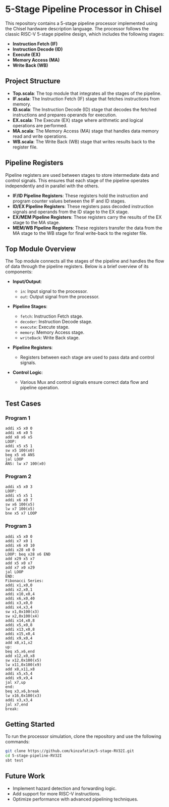 # 5-Stage Pipeline Processor in Chisel

This repository contains a 5-stage pipeline processor implemented using the Chisel hardware description language. The processor follows the classic RISC-V 5-stage pipeline design, which includes the following stages:

- **Instruction Fetch (IF)**
- **Instruction Decode (ID)**
- **Execute (EX)**
- **Memory Access (MA)**
- **Write Back (WB)**

## Project Structure

- **Top.scala**: The top module that integrates all the stages of the pipeline.
- **IF.scala**: The Instruction Fetch (IF) stage that fetches instructions from memory.
- **ID.scala**: The Instruction Decode (ID) stage that decodes the fetched instructions and prepares operands for execution.
- **EX.scala**: The Execute (EX) stage where arithmetic and logical operations are performed.
- **MA.scala**: The Memory Access (MA) stage that handles data memory read and write operations.
- **WB.scala**: The Write Back (WB) stage that writes results back to the register file.

## Pipeline Registers

Pipeline registers are used between stages to store intermediate data and control signals. This ensures that each stage of the pipeline operates independently and in parallel with the others.

- **IF/ID Pipeline Registers**: These registers hold the instruction and program counter values between the IF and ID stages.
- **ID/EX Pipeline Registers**: These registers pass decoded instruction signals and operands from the ID stage to the EX stage.
- **EX/MEM Pipeline Registers**: These registers carry the results of the EX stage to the MA stage.
- **MEM/WB Pipeline Registers**: These registers transfer the data from the MA stage to the WB stage for final write-back to the register file.

## Top Module Overview

The Top module connects all the stages of the pipeline and handles the flow of data through the pipeline registers. Below is a brief overview of its components:

- **Input/Output**:
  - `in`: Input signal to the processor.
  - `out`: Output signal from the processor.

- **Pipeline Stages**:
  - `fetch`: Instruction Fetch stage.
  - `decoder`: Instruction Decode stage.
  - `execute`: Execute stage.
  - `memory`: Memory Access stage.
  - `writeBack`: Write Back stage.

- **Pipeline Registers**:
  - Registers between each stage are used to pass data and control signals.

- **Control Logic**:
  - Various Mux and control signals ensure correct data flow and pipeline operation.


## Test Cases

### Program 1
```assembly
addi x5 x0 0
addi x6 x0 5
add x8 x6 x5
LOOP:
addi x5 x5 1
sw x5 100(x0)
beq x5 x6 ANS
jal LOOP
ANS: lw x7 100(x0)
```

### Program 2
```assembly
addi x5 x0 3
LOOP:
addi x5 x5 1
addi x6 x0 7
sw x6 100(x5)
lw x7 100(x5)
bne x5 x7 LOOP
```

### Program 3
```assembly
addi x5 x0 0
addi x7 x0 1
addi x6 x0 10
addi x28 x0 0
LOOP: beq x28 x6 END
add x29 x5 x7
add x5 x0 x7
add x7 x0 x29
jal LOOP
END:
Fibonacci Series:
addi x1,x0,0
addi x2,x0,1
addi x10,x0,4
addi x6,x0,40
addi x3,x0,0
addi x4,x3,4
sw x1,0x100(x3)
sw x2,0x100(x4)
addi x14,x0,8
addi x5,x0,8
addi x13,x0,8
addi x15,x0,4
addi x9,x0,4
add x8,x1,x2
up:
beq x5,x6,end
add x12,x0,x8
sw x12,0x100(x5)
lw x11,0x100(x9)
add x8,x11,x8
addi x5,x5,4
addi x9,x9,4
jal x7,up
end:
beq x3,x6,break
lw x16,0x100(x3)
addi x3,x3,4
jal x7,end
break:
```

## Getting Started

To run the processor simulation, clone the repository and use the following commands:

```sh
git clone https://github.com/kinzafatim/5-stage-RV32I.git
cd 5-stage-pipeline-RV32I
sbt test
```

## Future Work

- Implement hazard detection and forwarding logic.
- Add support for more RISC-V instructions.
- Optimize performance with advanced pipelining techniques.
